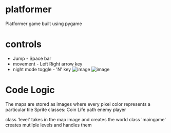 # platformer
Platformer game built using pygame

# controls
 * Jump - Space bar
 * movement - Left Right arrow key
 * night mode toggle - 'N' key
![image](https://github.com/J-Karthik-palaniappan/platformer/assets/99670301/ef860c42-c5c6-4c3d-b400-b8f326785c86)
![image](https://github.com/J-Karthik-palaniappan/platformer/assets/99670301/1f7f5bec-b553-4349-a7c7-537ed5cf20f2)

# Code Logic
The maps are stored as images where every pixel color represents a particular tile
Sprite classes:
  Coin
  Life
  path
  enemy
  player

class 'level' takes in the map image and creates the world
class 'maingame' creates mutliple levels and handles them
